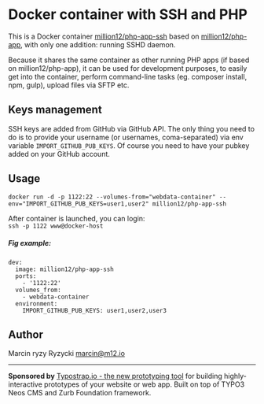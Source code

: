 # Docker container with SSH and PHP

This is a Docker container [million12/php-app-ssh](https://registry.hub.docker.com/u/million12/php-app-ssh/) based on [million12/php-app](https://registry.hub.docker.com/u/million12/php-app/), with only one addition: running SSHD daemon. 

Because it shares the same container as other running PHP apps (if based on million12/php-app), it can be used for development purposes, to easily get into the container, perform command-line tasks (eg. composer install, npm, gulp), upload files via SFTP etc.

## Keys management

SSH keys are added from GitHub via GitHub API. The only thing you need to do is to provide your username (or usernames, coma-separated) via env variable `IMPORT_GITHUB_PUB_KEYS`. Of course you need to have your pubkey added on your GitHub account.

## Usage

`docker run -d -p 1122:22 --volumes-from="webdata-container" --env="IMPORT_GITHUB_PUB_KEYS=user1,user2" million12/php-app-ssh`

After container is launched, you can login:  
`ssh -p 1122 www@docker-host`

##### Fig example:  
```
dev:
  image: million12/php-app-ssh
  ports:
    - '1122:22'
  volumes_from:
    - webdata-container
  environment:
    IMPORT_GITHUB_PUB_KEYS: user1,user2,user3
```

## Author

Marcin ryzy Ryzycki <marcin@m12.io>

---

**Sponsored by** [Typostrap.io - the new prototyping tool](http://typostrap.io/) for building highly-interactive prototypes of your website or web app. Built on top of TYPO3 Neos CMS and Zurb Foundation framework.
